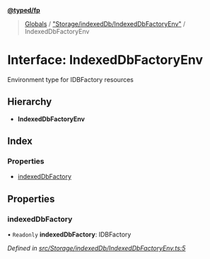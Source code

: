 **[@typed/fp](../README.md)**

> [Globals](../globals.md) / ["Storage/indexedDb/IndexedDbFactoryEnv"](../modules/_storage_indexeddb_indexeddbfactoryenv_.md) / IndexedDbFactoryEnv

# Interface: IndexedDbFactoryEnv

Environment type for IDBFactory resources

## Hierarchy

* **IndexedDbFactoryEnv**

## Index

### Properties

* [indexedDbFactory](_storage_indexeddb_indexeddbfactoryenv_.indexeddbfactoryenv.md#indexeddbfactory)

## Properties

### indexedDbFactory

• `Readonly` **indexedDbFactory**: IDBFactory

*Defined in [src/Storage/indexedDb/IndexedDbFactoryEnv.ts:5](https://github.com/TylorS/typed-fp/blob/6ccb290/src/Storage/indexedDb/IndexedDbFactoryEnv.ts#L5)*
